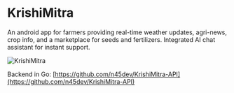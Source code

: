 # KrishiMitra

An android app for farmers providing real-time weather updates, agri-news, crop info, and a marketplace for seeds and fertilizers. Integrated AI chat assistant for instant support.

![KrishiMitra](https://raw.githubusercontent.com/nagasrinath/KrishiMitra/refs/heads/main/km.png)

Backend in Go: [https://github.com/n45dev/KrishiMitra-API](https://github.com/n45dev/KrishiMitra-API)

